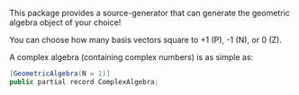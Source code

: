 This package provides a source-generator that can generate the geometric algebra object of your choice!

You can choose how many basis vectors square to +1 (P), -1 (N), or 0 (Z).

A complex algebra (containing complex numbers) is as simple as:

```cs
[GeometricAlgebra(N = 1)]
public partial record ComplexAlgebra;
```
